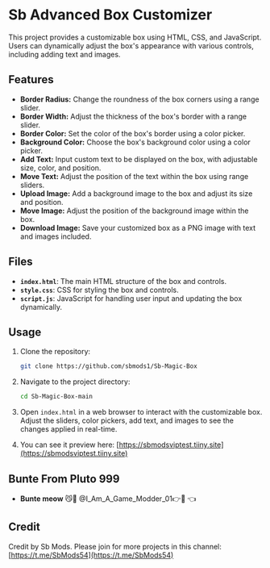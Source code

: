# Sb Advanced Box Customizer

This project provides a customizable box using HTML, CSS, and JavaScript. Users can dynamically adjust the box's appearance with various controls, including adding text and images.

## Features

- **Border Radius:** Change the roundness of the box corners using a range slider.
- **Border Width:** Adjust the thickness of the box's border with a range slider.
- **Border Color:** Set the color of the box's border using a color picker.
- **Background Color:** Choose the box's background color using a color picker.
- **Add Text:** Input custom text to be displayed on the box, with adjustable size, color, and position.
- **Move Text:** Adjust the position of the text within the box using range sliders.
- **Upload Image:** Add a background image to the box and adjust its size and position.
- **Move Image:** Adjust the position of the background image within the box.
- **Download Image:** Save your customized box as a PNG image with text and images included.

## Files

- **`index.html`**: The main HTML structure of the box and controls.
- **`style.css`**: CSS for styling the box and controls.
- **`script.js`**: JavaScript for handling user input and updating the box dynamically.

## Usage

1. Clone the repository:
    ```bash
    git clone https://github.com/sbmods1/Sb-Magic-Box
    ```
2. Navigate to the project directory:
    ```bash
    cd Sb-Magic-Box-main
    ```
3. Open `index.html` in a web browser to interact with the customizable box. Adjust the sliders, color pickers, add text, and images to see the changes applied in real-time.

4. You can see it preview here:
   [https://sbmodsviptest.tiiny.site](https://sbmodsviptest.tiiny.site)

## Bunte From Pluto 999

- **Bunte meow** 😼🗿 @I_Am_A_Game_Modder_01👉🗿 👈

## Credit

Credit by Sb Mods. Please join for more projects in this channel: [https://t.me/SbMods54](https://t.me/SbMods54)
